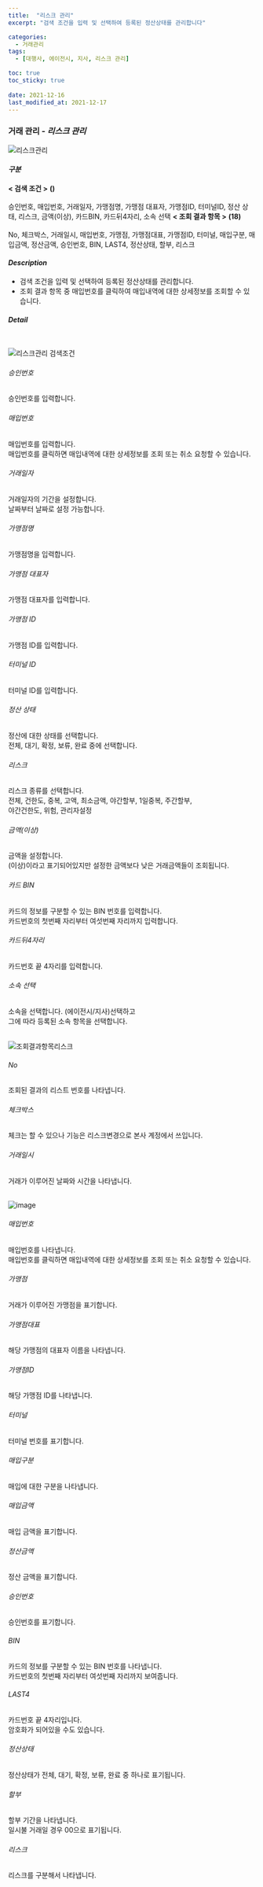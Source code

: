 ```yaml
---
title:  "리스크 관리"
excerpt: "검색 조건을 입력 및 선택하여 등록된 정산상태를 관리합니다"

categories:
  - 거래관리
tags:
  - [대행사, 에이전시, 지사, 리스크 관리]

toc: true
toc_sticky: true
 
date: 2021-12-16
last_modified_at: 2021-12-17
---
```

### 거래 관리 - *리스크 관리*
![리스크관리](https://user-images.githubusercontent.com/95394003/146507910-d1998d33-95ff-4cfb-bb84-304497c646e0.jpeg)

#### *구분* <br>
**< 검색 조건 >** **()**<br>
<br>승인번호, 매입번호, 거래일자, 가맹점명, 가맹점 대표자, 가맹점ID, 터미널ID, 정산 상태, 리스크, 금액(이상), 카드BIN, 카드뒤4자리, 소속 선택
**< 조회 결과 항목 >** **(18)**<br>
<br>No, 체크박스, 거래일시, 매입번호, 가맹점, 가맹점대표, 가맹점ID, 터미널, 매입구분, 매입금액, 정산금액, 승인번호, BIN, LAST4, 정산상태, 할부, 리스크

#### *Description*
- 검색 조건을 입력 및 선택하여 등록된 정산상태를 관리합니다.
- 조회 결과 항목 중 매입번호를 클릭하여 매입내역에 대한 상세정보를 조회할 수 있습니다.


#### *Detail*
<br>

![리스크관리 검색조건](https://user-images.githubusercontent.com/95394003/146508051-f28020d4-b0e0-48ef-9282-b74f39f5415f.jpeg)
###### 승인번호
승인번호를 입력합니다.

###### 매입번호
매입번호를 입력합니다.<br>매입번호를 클릭하면 매입내역에 대한 상세정보를 조회 또는 취소 요청할 수 있습니다.

###### 거래일자
거래일자의 기간을 설정합니다.<br>날짜부터 날짜로 설정 가능합니다.

###### 가맹점명
가맹점명을 입력합니다.

###### 가맹점 대표자
가맹점 대표자를 입력합니다.

###### 가맹점 ID
가맹점 ID를 입력합니다.

###### 터미널 ID
터미널 ID를 입력합니다.

###### 정산 상태
정산에 대한 상태를 선택합니다.<br>
전체, 대기, 확정, 보류, 완료 중에 선택합니다.

###### 리스크
리스크 종류를 선택합니다.<br>
전체, 건한도, 중복, 고액, 최소금액, 야간할부, 1일중복, 주간할부,<br> 야간건한도, 위험, 관리자설정

###### 금액(이상)
금액을 설정합니다. <br>(이상)이라고 표기되어있지만 설정한 금액보다 낮은 거래금액들이 조회됩니다.

###### 카드 BIN
카드의 정보를 구분할 수 있는 BIN 번호를 입력합니다.<br>
카드번호의 첫번째 자리부터 여섯번째 자리까지 입력합니다.

###### 카드뒤4자리
카드번호 끝 4자리를 입력합니다.

###### 소속 선택
소속을 선택합니다. (에이전시/지사)선택하고<br>그에 따라 등록된 소속 항목을 선택합니다.
<br>
<br>

![조회결과항목리스크](https://user-images.githubusercontent.com/95394003/146511773-616b7263-2dc0-4068-8ae2-cacfe6ad62b4.png)
###### No
조회된 결과의 리스트 번호를 나타냅니다.

###### 체크박스
체크는 할 수 있으나 기능은 리스크변경으로 본사 계정에서 쓰입니다.

###### 거래일시
거래가 이루어진 날짜와 시간을 나타냅니다.
<br>
<br>

![image](https://user-images.githubusercontent.com/95394003/146509871-391da55c-123e-43ef-913b-452e33c6dcf5.png)
###### 매입번호
매입번호를 나타냅니다.<br>매입번호를 클릭하면 매입내역에 대한 상세정보를 조회 또는 취소 요청할 수 있습니다.

###### 가맹점
거래가 이루어진 가맹점을 표기합니다.

###### 가맹점대표
해당 가맹점의 대표자 이름을 나타냅니다.

###### 가맹점ID
해당 가맹점 ID를 나타냅니다.

###### 터미널
터미널 번호를 표기합니다.

###### 매입구분
매입에 대한 구분을 나타냅니다.

###### 매입금액
매입 금액을 표기합니다.

###### 정산금액
정산 금액을 표기합니다.

###### 승인번호
승인번호를 표기합니다.

###### BIN
카드의 정보를 구분할 수 있는 BIN 번호를 나타냅니다.<br>
카드번호의 첫번째 자리부터 여섯번째 자리까지 보여줍니다.

###### LAST4
카드번호 끝 4자리입니다.<br>
암호화가 되어있을 수도 있습니다.

###### 정산상태
정산상태가 전체, 대기, 확정, 보류, 완료 중 하나로 표기됩니다.

###### 할부
할부 기간을 나타냅니다.<br>
일시불 거래일 경우 00으로 표기됩니다.

###### 리스크
리스크를 구분해서 나타냅니다. 